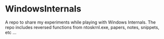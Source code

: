 # WindowsInternals 
A repo to share my experiments while playing with Windows Internals. The repo includes reversed functions from ntoskrnl.exe, papers, notes, snippets, etc ...

